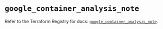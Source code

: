 # `google_container_analysis_note`

Refer to the Terraform Registry for docs: [`google_container_analysis_note`](https://registry.terraform.io/providers/hashicorp/google/6.38.0/docs/resources/container_analysis_note).
